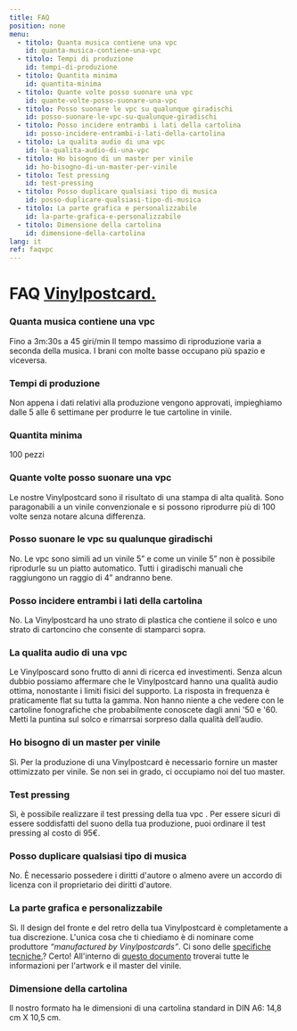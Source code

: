 ```yaml
---
title: FAQ
position: none
menu:
  - titolo: Quanta musica contiene una vpc
    id: quanta-musica-contiene-una-vpc
  - titolo: Tempi di produzione
    id: tempi-di-produzione
  - titolo: Quantita minima
    id: quantita-minima
  - titolo: Quante volte posso suonare una vpc
    id: quante-volte-posso-suonare-una-vpc
  - titolo: Posso suonare le vpc su qualunque giradischi
    id: posso-suonare-le-vpc-su-qualunque-giradischi
  - titolo: Posso incidere entrambi i lati della cartolina
    id: posso-incidere-entrambi-i-lati-della-cartolina
  - titolo: La qualita audio di una vpc
    id: la-qualita-audio-di-una-vpc
  - titolo: Ho bisogno di un master per vinile
    id: ho-bisogno-di-un-master-per-vinile
  - titolo: Test pressing
    id: test-pressing
  - titolo: Posso duplicare qualsiasi tipo di musica
    id: posso-duplicare-qualsiasi-tipo-di-musica
  - titolo: La parte grafica e personalizzabile
    id: la-parte-grafica-e-personalizzabile
  - titolo: Dimensione della cartolina
    id: dimensione-della-cartolina                            
lang: it
ref: faqvpc
---
```


# FAQ <a href="/vpc/">Vinylpostcard.</a>


### Quanta musica contiene una vpc
Fino a 3m:30s a 45 giri/min 
Il tempo massimo di riproduzione varia a seconda della musica. I brani con molte basse occupano più spazio e viceversa.

### Tempi di produzione
Non appena i dati relativi alla produzione vengono approvati, impieghiamo dalle 5 alle 6 settimane per produrre le tue cartoline in vinile. 

### Quantita minima
100 pezzi

### Quante volte posso suonare una vpc
Le nostre Vinylpostcard sono il risultato di una stampa di alta qualità. Sono paragonabili a un vinile convenzionale e si possono riprodurre più di 100 volte senza notare alcuna differenza.

### Posso suonare le vpc su qualunque giradischi
No. Le vpc sono simili ad un vinile 5” e come un vinile 5” non è possibile riprodurle su un piatto automatico. Tutti i giradischi manuali che raggiungono un raggio di 4” andranno bene.
 
### Posso incidere entrambi i lati della cartolina
No. La Vinylpostcard ha uno strato di plastica che contiene il solco e uno strato di cartoncino che consente di stamparci sopra.

### La qualita audio di una vpc
Le Vinylposcard sono frutto di anni di ricerca ed investimenti. Senza alcun dubbio possiamo affermare che le Vinylpostcard hanno una qualità audio ottima, nonostante i limiti fisici del supporto. La risposta in frequenza è praticamente flat su tutta la gamma.  Non hanno niente a che vedere con le cartoline fonografiche che probabilmente conoscete dagli anni '50 e '60.  Metti la puntina sul solco e rimarrsai sorpreso dalla qualità dell’audio.

### Ho bisogno di un master per vinile
Sì. Per la produzione di una Vinylpostcard è necessario fornire un master ottimizzato per vinile. Se non sei in grado, ci occupiamo noi del tuo master.

### Test pressing
Sì, è possibile realizzare il test pressing della tua vpc . Per essere sicuri di essere soddisfatti del suono della tua produzione, puoi ordinare il test pressing al costo di 95€.

### Posso duplicare qualsiasi tipo di musica
No. È necessario possedere i diritti d'autore o almeno avere un accordo di licenza con il proprietario dei diritti d'autore.

### La parte grafica e personalizzabile
Sì. Il design del fronte e del retro della tua Vinylpostcard è completamente a tua discrezione. L'unica cosa che ti chiediamo è di nominare come produttore _“manufactured by Vinylpostcards”_.
Ci sono delle <a href="/specifiche-vpc/">specifiche tecniche.</a>?
Certo! All'interno di <a href="/specifiche-vpc/">questo documento</a> troverai tutte le informazioni per l'artwork e il master del vinile.

### Dimensione della cartolina
Il nostro formato ha le dimensioni di una cartolina standard in DIN A6:
14,8 cm X 10,5 cm. 
